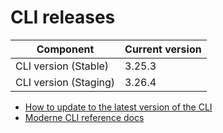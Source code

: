 # CLI releases

| Component             | Current version |
| --------------------- | --------------- |
| CLI version (Stable)  | 3.25.3          |
| CLI version (Staging) | 3.26.4          |

* [How to update to the latest version of the CLI](../user-documentation/moderne-cli/how-to-guides/cli-upgrade.md)
* [Moderne CLI reference docs](../user-documentation/moderne-cli/cli-reference.md)
